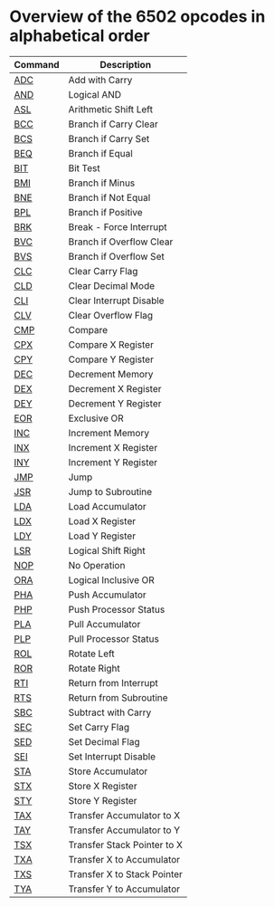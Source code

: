 # Overview of the 6502 opcodes in alphabetical order

| Command | Description |
| --- | --- |
| [ADC](http://www.obelisk.me.uk/6502/reference.html#ADC) | Add with Carry |
| [AND](http://www.obelisk.me.uk/6502/reference.html#AND) | Logical AND |
| [ASL](http://www.obelisk.me.uk/6502/reference.html#ASL) | Arithmetic Shift Left |
| [BCC](http://www.obelisk.me.uk/6502/reference.html#BCC) | Branch if Carry Clear |
| [BCS](http://www.obelisk.me.uk/6502/reference.html#BCS) | Branch if Carry Set |
| [BEQ](http://www.obelisk.me.uk/6502/reference.html#BEQ) | Branch if Equal |
| [BIT](http://www.obelisk.me.uk/6502/reference.html#BIT) | Bit Test |
| [BMI](http://www.obelisk.me.uk/6502/reference.html#BMI) | Branch if Minus |
| [BNE](http://www.obelisk.me.uk/6502/reference.html#BNE) | Branch if Not Equal |
| [BPL](http://www.obelisk.me.uk/6502/reference.html#BPL) | Branch if Positive |
| [BRK](http://www.obelisk.me.uk/6502/reference.html#BRK) | Break - Force Interrupt |
| [BVC](http://www.obelisk.me.uk/6502/reference.html#BVC) | Branch if Overflow Clear |
| [BVS](http://www.obelisk.me.uk/6502/reference.html#BVS) | Branch if Overflow Set |
| [CLC](http://www.obelisk.me.uk/6502/reference.html#CLC) | Clear Carry Flag |
| [CLD](http://www.obelisk.me.uk/6502/reference.html#CLD) | Clear Decimal Mode |
| [CLI](http://www.obelisk.me.uk/6502/reference.html#CLI) | Clear Interrupt Disable |
| [CLV](http://www.obelisk.me.uk/6502/reference.html#CLV) | Clear Overflow Flag |
| [CMP](http://www.obelisk.me.uk/6502/reference.html#CMP) | Compare |
| [CPX](http://www.obelisk.me.uk/6502/reference.html#CPX) | Compare X Register |
| [CPY](http://www.obelisk.me.uk/6502/reference.html#CPY) | Compare Y Register |
| [DEC](http://www.obelisk.me.uk/6502/reference.html#DEC) | Decrement Memory |
| [DEX](http://www.obelisk.me.uk/6502/reference.html#DEX) | Decrement X Register |
| [DEY](http://www.obelisk.me.uk/6502/reference.html#DEY) | Decrement Y Register |
| [EOR](http://www.obelisk.me.uk/6502/reference.html#EOR) | Exclusive OR |
| [INC](http://www.obelisk.me.uk/6502/reference.html#INC) | Increment Memory |
| [INX](http://www.obelisk.me.uk/6502/reference.html#INX) | Increment X Register |
| [INY](http://www.obelisk.me.uk/6502/reference.html#INY) | Increment Y Register |
| [JMP](http://www.obelisk.me.uk/6502/reference.html#JMP) | Jump |
| [JSR](http://www.obelisk.me.uk/6502/reference.html#JSR) | Jump to Subroutine |
| [LDA](http://www.obelisk.me.uk/6502/reference.html#LDA) | Load Accumulator |
| [LDX](http://www.obelisk.me.uk/6502/reference.html#LDX) | Load X Register |
| [LDY](http://www.obelisk.me.uk/6502/reference.html#LDY) | Load Y Register |
| [LSR](http://www.obelisk.me.uk/6502/reference.html#LSR) | Logical Shift Right |
| [NOP](http://www.obelisk.me.uk/6502/reference.html#NOP) | No Operation |
| [ORA](http://www.obelisk.me.uk/6502/reference.html#ORA) | Logical Inclusive OR |
| [PHA](http://www.obelisk.me.uk/6502/reference.html#PHA) | Push Accumulator |
| [PHP](http://www.obelisk.me.uk/6502/reference.html#PHP) | Push Processor Status |
| [PLA](http://www.obelisk.me.uk/6502/reference.html#PLA) | Pull Accumulator |
| [PLP](http://www.obelisk.me.uk/6502/reference.html#PLP) | Pull Processor Status |
| [ROL](http://www.obelisk.me.uk/6502/reference.html#ROL) | Rotate Left |
| [ROR](http://www.obelisk.me.uk/6502/reference.html#ROR) | Rotate Right |
| [RTI](http://www.obelisk.me.uk/6502/reference.html#RTI) | Return from Interrupt |
| [RTS](http://www.obelisk.me.uk/6502/reference.html#RTS) | Return from Subroutine |
| [SBC](http://www.obelisk.me.uk/6502/reference.html#SBC) | Subtract with Carry |
| [SEC](http://www.obelisk.me.uk/6502/reference.html#SEC) | Set Carry Flag |
| [SED](http://www.obelisk.me.uk/6502/reference.html#SED) | Set Decimal Flag |
| [SEI](http://www.obelisk.me.uk/6502/reference.html#SEI) | Set Interrupt Disable |
| [STA](http://www.obelisk.me.uk/6502/reference.html#STA) | Store Accumulator |
| [STX](http://www.obelisk.me.uk/6502/reference.html#STX) | Store X Register |
| [STY](http://www.obelisk.me.uk/6502/reference.html#STY) | Store Y Register |
| [TAX](http://www.obelisk.me.uk/6502/reference.html#TAX) | Transfer Accumulator to X |
| [TAY](http://www.obelisk.me.uk/6502/reference.html#TAY) | Transfer Accumulator to Y |
| [TSX](http://www.obelisk.me.uk/6502/reference.html#TSX) | Transfer Stack Pointer to X |
| [TXA](http://www.obelisk.me.uk/6502/reference.html#TXA) | Transfer X to Accumulator |
| [TXS](http://www.obelisk.me.uk/6502/reference.html#TXS) | Transfer X to Stack Pointer |
| [TYA](http://www.obelisk.me.uk/6502/reference.html#TYA) | Transfer Y to Accumulator |
